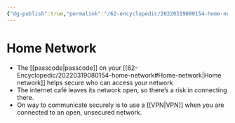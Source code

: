 ```yaml
---
{"dg-publish":true,"permalink":"/62-encyclopedic/20220319080154-home-network/","dgHomeLink":true,"dgPassFrontmatter":false}
---
```



# Home Network

- The [[passcode|passcode]] on your [[62-Encyclopedic/20220319080154-home-network#Home-network|Home network]] helps secure who can access your network
- The internet café leaves its network open, so there’s a risk in connecting there.
- On way to communicate securely is to use a [[VPN|VPN]] when you are connected to an open, unsecured network.
